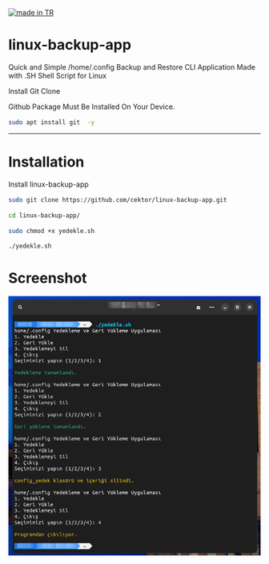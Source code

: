 <a href="#">
    <img src="https://raw.githubusercontent.com/pedromxavier/flag-badges/main/badges/TR.svg" alt="made in TR">
</a>

# linux-backup-app
Quick and Simple /home/.config Backup and Restore CLI Application Made with .SH Shell Script for Linux

Install Git Clone 

Github Package Must Be Installed On Your Device.
```bash
sudo apt install git  -y
```

----------------------------------

# Installation
Install linux-backup-app
```bash
sudo git clone https://github.com/cektor/linux-backup-app.git
```
```bash
cd linux-backup-app/
```
```bash
sudo chmod +x yedekle.sh
```
```bash
./yedekle.sh
```

# Screenshot

![Demo](linuxbackup.png)
